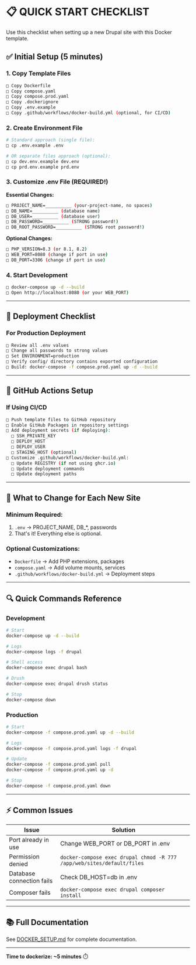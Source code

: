 # 📋 QUICK START CHECKLIST

Use this checklist when setting up a new Drupal site with this Docker template.

## ✅ Initial Setup (5 minutes)

### 1. Copy Template Files
```bash
□ Copy Dockerfile
□ Copy compose.yaml  
□ Copy compose.prod.yaml
□ Copy .dockerignore
□ Copy .env.example
□ Copy .github/workflows/docker-build.yml (optional, for CI/CD)
```

### 2. Create Environment File
```bash
# Standard approach (single file):
□ cp .env.example .env

# OR separate files approach (optional):
□ cp dev.env.example dev.env
□ cp prd.env.example prd.env
```

### 3. Customize .env File (REQUIRED!)

**Essential Changes:**
```bash
□ PROJECT_NAME=__________ (your-project-name, no spaces)
□ DB_NAME=__________ (database name)
□ DB_USER=__________ (database user)
□ DB_PASSWORD=__________ (STRONG password!)
□ DB_ROOT_PASSWORD=__________ (STRONG root password!)
```

**Optional Changes:**
```bash
□ PHP_VERSION=8.3 (or 8.1, 8.2)
□ WEB_PORT=8080 (change if port in use)
□ DB_PORT=3306 (change if port in use)
```

### 4. Start Development
```bash
□ docker-compose up -d --build
□ Open http://localhost:8080 (or your WEB_PORT)
```

---

## 🚀 Deployment Checklist

### For Production Deployment

```bash
□ Review all .env values
□ Change all passwords to strong values
□ Set ENVIRONMENT=production
□ Verify config/ directory contains exported configuration
□ Build: docker-compose -f compose.prod.yaml up -d --build
```

---

## 🔧 GitHub Actions Setup

### If Using CI/CD

```bash
□ Push template files to GitHub repository
□ Enable GitHub Packages in repository settings
□ Add deployment secrets (if deploying):
  □ SSH_PRIVATE_KEY
  □ DEPLOY_HOST
  □ DEPLOY_USER
  □ STAGING_HOST (optional)
□ Customize .github/workflows/docker-build.yml:
  □ Update REGISTRY (if not using ghcr.io)
  □ Update deployment commands
  □ Update deployment paths
```

---

## 📝 What to Change for Each New Site

### Minimum Required:
1. `.env` → PROJECT_NAME, DB_*, passwords
2. That's it! Everything else is optional.

### Optional Customizations:
- `Dockerfile` → Add PHP extensions, packages
- `compose.yaml` → Add volume mounts, services
- `.github/workflows/docker-build.yml` → Deployment steps

---

## 🔍 Quick Commands Reference

### Development
```bash
# Start
docker-compose up -d --build

# Logs
docker-compose logs -f drupal

# Shell access
docker-compose exec drupal bash

# Drush
docker-compose exec drupal drush status

# Stop
docker-compose down
```

### Production
```bash
# Start
docker-compose -f compose.prod.yaml up -d --build

# Logs
docker-compose -f compose.prod.yaml logs -f drupal

# Update
docker-compose -f compose.prod.yaml pull
docker-compose -f compose.prod.yaml up -d

# Stop
docker-compose -f compose.prod.yaml down
```

---

## ⚡ Common Issues

| Issue | Solution |
|-------|----------|
| Port already in use | Change WEB_PORT or DB_PORT in .env |
| Permission denied | `docker-compose exec drupal chmod -R 777 /app/web/sites/default/files` |
| Database connection fails | Check DB_HOST=db in .env |
| Composer fails | `docker-compose exec drupal composer install` |

---

## 📚 Full Documentation

See [DOCKER_SETUP.md](DOCKER_SETUP.md) for complete documentation.

---

**Time to dockerize: ~5 minutes** ⏱️
